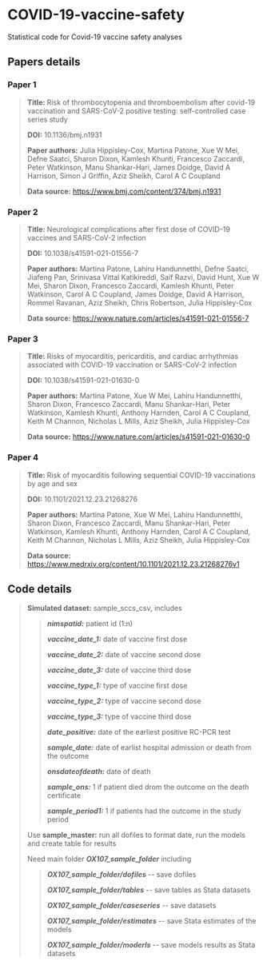 # COVID-19-vaccine-safety
Statistical code for Covid-19 vaccine safety analyses

## Papers details 
### Paper 1
>**Title:** Risk of thrombocytopenia and thromboembolism after covid-19 vaccination and SARS-CoV-2 positive testing: self-controlled case series study
>
>**DOI:** 10.1136/bmj.n1931
>
>**Paper authors:** Julia Hippisley-Cox, Martina Patone, Xue W Mei, Defne Saatci, Sharon Dixon, Kamlesh Khunti, Francesco Zaccardi, Peter Watkinson, Manu Shankar-Hari, James Doidge, David A Harrison, Simon J Griffin, Aziz Sheikh, Carol A C Coupland
>
>**Data source:** https://www.bmj.com/content/374/bmj.n1931

### Paper 2
>**Title:** Neurological complications after first dose of COVID-19 vaccines and SARS-CoV-2 infection
>
>**DOI:** 10.1038/s41591-021-01556-7
>
>**Paper authors:** Martina Patone, Lahiru Handunnetthi, Defne Saatci, Jiafeng Pan, Srinivasa Vittal Katikireddi, Saif Razvi, David Hunt, Xue W Mei, Sharon Dixon, Francesco Zaccardi, Kamlesh Khunti, Peter Watkinson, Carol A C Coupland, James Doidge, David A Harrison, Rommel Ravanan, Aziz Sheikh, Chris Robertson, Julia Hippisley-Cox
>
>**Data source:** https://www.nature.com/articles/s41591-021-01556-7

### Paper 3
>**Title:** Risks of myocarditis, pericarditis, and cardiac arrhythmias associated with COVID-19 vaccination or SARS-CoV-2 infection
>
>**DOI:** 10.1038/s41591-021-01630-0
>
>**Paper authors:** Martina Patone, Xue W Mei, Lahiru Handunnetthi, Sharon Dixon, Francesco Zaccardi, Manu Shankar-Hari, Peter Watkinson, Kamlesh Khunti, Anthony Harnden, Carol A C Coupland, Keith M Channon, Nicholas L Mills, Aziz Sheikh, Julia Hippisley-Cox
>
>**Data source:** https://www.nature.com/articles/s41591-021-01630-0

### Paper 4
>**Title:** Risk of myocarditis following sequential COVID-19 vaccinations by age and sex
>
>**DOI:** 10.1101/2021.12.23.21268276
>
>**Paper authors:** Martina Patone, Xue W Mei, Lahiru Handunnetthi, Sharon Dixon, Francesco Zaccardi, Manu Shankar-Hari, Peter Watkinson, Kamlesh Khunti, Anthony Harnden, Carol A C Coupland, Keith M Channon, Nicholas L Mills, Aziz Sheikh, Julia Hippisley-Cox
>
>**Data source:** https://www.medrxiv.org/content/10.1101/2021.12.23.21268276v1

## Code details

>**Simulated dataset:** sample_sccs_csv, includes
>
>>***nimspatid:*** patient id (1:n)
>>
>>***vaccine_date_1:*** date of vaccine first dose
>>
>>***vaccine_date_2:*** date of vaccine second dose
>>
>>***vaccine_date_3:*** date of vaccine third dose
>>
>>***vaccine_type_1:*** type of vaccine first dose
>>
>>***vaccine_type_2:*** type of vaccine second dose
>>
>>***vaccine_type_3:*** type of vaccine third dose
>>
>>***date_positive:*** date of the earliest positive RC-PCR test
>>
>>***sample_date:*** date of earlist hospital admission or death from the outcome
>>
>>***onsdateofdeath:*** date of death
>>
>>***sample_ons:*** 1 if patient died drom the outcome on the death certificate
>>
>>***sample_period1:*** 1 if patients had the outcome in the study period
>
>Use **sample_master:** run all dofiles to format date, run the models and create table for results
>
>Need main folder ***OX107_sample_folder*** including 
>>***OX107_sample_folder/dofiles*** -- save dofiles
>>
>>***OX107_sample_folder/tables*** -- save tables as Stata datasets
>>
>>***OX107_sample_folder/caseseries*** -- save datasets
>>
>>***OX107_sample_folder/estimates*** -- save Stata estimates of the models
>>
>>***OX107_sample_folder/moderls*** -- save models results as Stata datasets
>>





